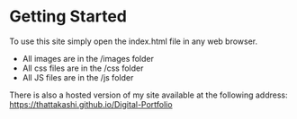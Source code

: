 # Getting Started
To use this site simply open the index.html file in any web browser.

- All images are in the /images folder
- All css files are in the /css folder
- All JS files are in the /js folder

There is also a hosted version of my site available at the following address:
https://thattakashi.github.io/Digital-Portfolio
